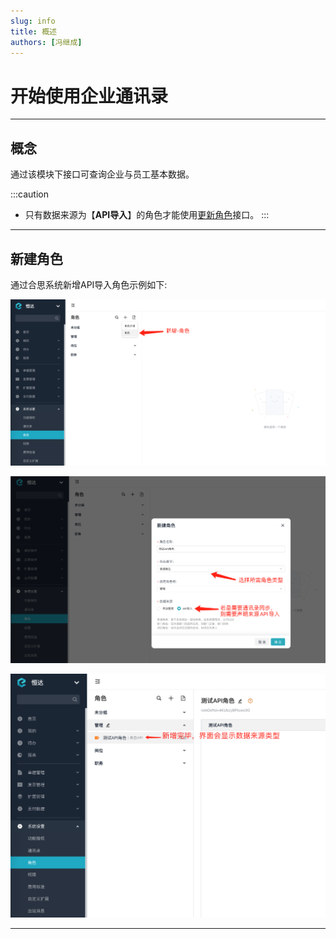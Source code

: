 ```yaml
---
slug: info
title: 概述
authors: [冯继成]
---
```


# 开始使用企业通讯录

---
## 概念
通过该模块下接口可查询企业与员工基本数据。

:::caution
- 只有数据来源为【**API导入**】的角色才能使用[更新角色](/docs/open-api/corporation/update-roles)接口。
:::

---
## 新建角色
通过合思系统新增API导入角色示例如下:

![image](images/role1.png)

![image](images/role2.png)

![image](images/role3.png)

----





